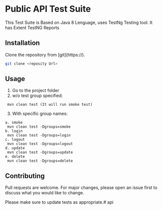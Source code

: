 # Public API  Test Suite

This Test Suite is Based on Java 8 Lenguage, uses TestNg Testing tool. It has Extent TestNG Reports

## Installation

Clone the repository from [git](https://<Git Library name>).

```bash
git clone <reposity Url>
```

## Usage
1. Go to the project folder
2. w/o test group specified:
```mvn
 mvn clean test (It will run smoke test)
```
3. With specific group names:
```
a. smoke
 mvn clean test -Dgroups=smoke
b. login
 mvn clean test -Dgroups=login
c. logout
 mvn clean test -Dgroups=logout
d. update
 mvn clean test -Dgroups=update
e. delete
 mvn clean test -Dgroups=delete
``` 

## Contributing
Pull requests are welcome. For major changes, please open an issue first to discuss what you would like to change.

Please make sure to update tests as appropriate.# api
